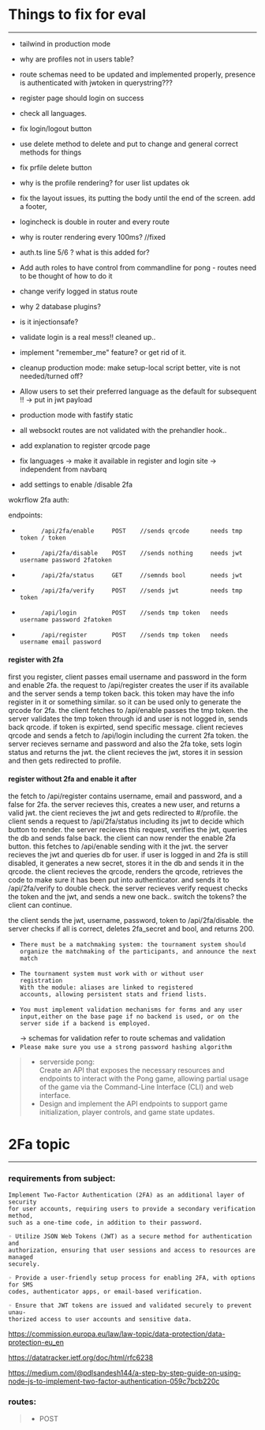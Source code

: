 # Things to fix for eval
------------------------
- tailwind in production mode
- why are profiles not in users table?
- route schemas need to be updated and implemented properly, presence is authenticated with jwtoken in querystring???
- register page should login on success
- check all languages.
- fix login/logout button
- use delete method to delete and put to change and general correct methods for things
- fix prfile delete button
- why is the profile rendering? for user list updates ok
- fix the layout issues, its putting the body until the end of the screen. add a footer, 

- logincheck is double in router and every route

- why is router rendering every 100ms? //fixed

- auth.ts line 5/6 ? what is this added for?

- Add auth roles to have control from commandline for pong - routes need to be thought of how to do it

- change verify logged in status route

- why 2 database plugins?

- is it injectionsafe?

- validate login is a real mess!! cleaned up..

- implement "remember_me" feature? or get rid of it.

- cleanup production mode: make setup-local script better, vite is not needed/turned off?

- Allow users to set their preferred language as the default for subsequent !! -> put in jwt payload

- production mode with fastify static

- all websockt routes are not validated with the prehandler hook..

- add explanation to register qrcode page

- fix languages -> make it available in register and login site -> independent from navbarq

- add settings to enable /disable 2fa

wokrflow 2fa auth:

endpoints:	
-			/api/2fa/enable		POST	//sends qrcode		needs tmp token / token
-			/api/2fa/disable	POST	//sends nothing		needs jwt username password 2fatoken 
-			/api/2fa/status		GET		//semnds bool		needs jwt
-			/api/2fa/verify		POST	//sends jwt			needs tmp token
-			/api/login			POST	//sends tmp token	needs username password 2fatoken
-			/api/register		POST	//sends tmp token	needs username email password

#### register with 2fa
first you register, client passes email username and password in the form and enable 2fa.
the request to /api/register creates the user if its available and the server sends a temp token back.
this token may have the info register in it or something similar. so it can be used only to generate the qrcode for 2fa.
the client fetches to /api/enable passes the tmp token.
the server validates the tmp token through id and user is not logged in, sends back qrcode. if token is expirted, send specific message.
client recieves qrcode and sends a fetch to /api/login including the current 2fa token.
the server recieves sername and password and also the 2fa toke, sets login status and returns the jwt.
the client recieves the jwt, stores it in session and then gets redirected to profile.

#### register without 2fa and enable it after
the fetch to /api/register contains username, email and password, and a false for 2fa.
the server recieves this, creates a new user, and returns a valid jwt.
the cient recieves the jwt and gets redirected to #/profile.
the client sends a request to /api/2fa/status including its jwt to decide which button to render.
the server recieves this request, verifies the jwt, queries the db and sends false back.
the client can now render the enable 2fa button. this fetches to /api/enable sending with it the jwt.
the server recieves the jwt and queries db for user. if user is logged in and 2fa is still disabled, it generates a new secret, stores it in the db and sends it in the qrcode.
the client recieves the qrcode, renders the qrcode, retrieves the code to make sure it has been put into authenticator. and sends it to /api/2fa/verify to double check.
the server recieves verify request checks the token and the jwt, and sends a new one back.. switch the tokens?
the client can continue.

the client sends the jwt, username, password, token to /api/2fa/disable.
the server checks if all is correct, deletes 2fa_secret and bool, and returns 200.





-	```
	There must be a matchmaking system: the tournament system should
	organize the matchmaking of the participants, and announce the next match
	```
-	```
	The tournament system must work with or without user
	registration
	With the module: aliases are linked to registered
	accounts, allowing persistent stats and friend lists.
	```
-	```
	You must implement validation mechanisms for forms and any user input,either on the base page if no backend is used, or on the server side if a backend is employed.
	```
	-> schemas for validation refer to route schemas and validation
-	`Please make sure you use a strong password hashing algorithm`
> - serverside pong:  
> 	Create an API that exposes the necessary resources and endpoints to interact with the Pong game, allowing partial usage of the game via the Command-Line Interface (CLI) and web interface.
> - Design and implement the API endpoints to support game initialization, player
controls, and game state updates.



# 2Fa topic
-----------
### requirements from subject:

```
Implement Two-Factor Authentication (2FA) as an additional layer of security
for user accounts, requiring users to provide a secondary verification method,
such as a one-time code, in addition to their password.
```
```
◦ Utilize JSON Web Tokens (JWT) as a secure method for authentication and
authorization, ensuring that user sessions and access to resources are managed
securely.
```
```
◦ Provide a user-friendly setup process for enabling 2FA, with options for SMS
codes, authenticator apps, or email-based verification.
```
```
◦ Ensure that JWT tokens are issued and validated securely to prevent unau-
thorized access to user accounts and sensitive data.
```
https://commission.europa.eu/law/law-topic/data-protection/data-protection-eu_en

https://datatracker.ietf.org/doc/html/rfc6238

https://medium.com/@pdlsandesh144/a-step-by-step-guide-on-using-node-js-to-implement-two-factor-authentication-059c7bcb220c

### routes:
> - POST 
